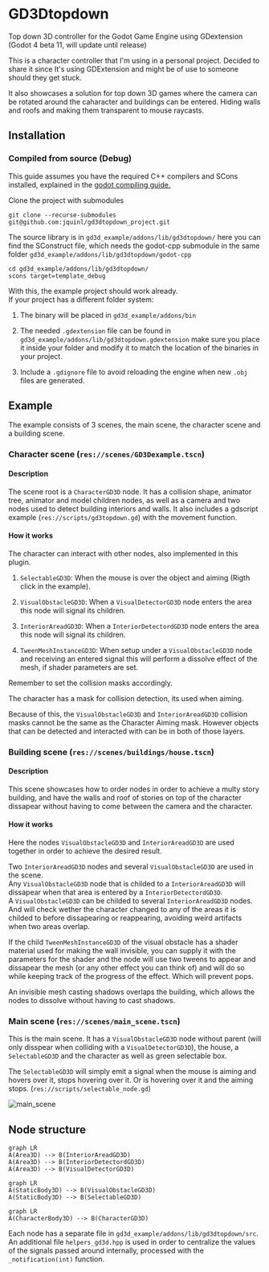 # GD3Dtopdown
Top down 3D controller for the Godot Game Engine using GDextension (Godot 4 beta 11, will update until release)  

This is a character controller that I'm using in a personal project. Decided to share it since It's using GDExtension and might be of use to someone should they get stuck.  

It also showcases a solution for top down 3D games where the camera can be rotated around the caharacter and buildings can be entered. Hiding walls and roofs and making them transparent to mouse raycasts.  

## Installation
### Compiled from source (Debug)  

This guide assumes you have the required C++ compilers and SCons installed, explained in the [godot compiling guide.](https://docs.godotengine.org/en/stable/development/compiling/index.html) 

Clone the project with submodules  
```
git clone --recurse-submodules git@github.com:jquinl/gd3dtopdown_project.git
```  
The source library is in `gd3d_example/addons/lib/gd3dtopdown/` here you can find the SConstruct file, which needs the godot-cpp submodule in the same folder `gd3d_example/addons/lib/gd3dtopdown/godot-cpp`  
```
cd gd3d_example/addons/lib/gd3dtopdown/
scons target=template_debug
```  
With this, the example project should work already.  
If your project has a different folder system:  

1. The binary will be placed in `gd3d_example/addons/bin`  

2. The needed `.gdextension` file can be found in `gd3d_example/addons/lib/gd3dtopdown.gdextension`  make sure you place it inside your folder and modify it to match the location of the binaries in your project.

3. Include a `.gdignore` file to avoid reloading the engine when new `.obj` files are generated.  

## Example
The example consists of 3 scenes, the main scene, the character scene and a building scene.

### Character scene (`res://scenes/GD3Dexample.tscn`)  
#### Description  
  
The scene root is a `CharacterGD3D` node. It has a collision shape, animator tree, animator and model children nodes, as well as a camera and two nodes used to detect building interiors and walls.
It also includes a gdscript example (`res://scripts/gd3topdown.gd`) with the movement function.

#### How it works  

The character can interact with other nodes, also implemented in this plugin.  

1. `SelectableGD3D`: When the mouse is over the object and aiming (Rigth click in the example).

2. `VisualObstacleGD3D`: When a `VisualDetectorGD3D` node enters the area this node will signal its children.  

3. `InteriorAreadGD3D`: When a `InteriorDetectordGD3D` node enters the area this node will signal its children.  

4. `TweenMeshInstanceGD3D`: When setup under a `VisualObstacleGD3D` node and receiving an entered signal this will perform a dissolve effect of the mesh, if shader parameters are set.

Remember to set the collision masks accordingly.

The character has a mask for collision detection, its used when aiming.  

Because of this, the `VisualObstacleGD3D` and `InteriorAreadGD3D` collision masks cannot be the same as the Character Aiming mask. However objects that can be detected and interacted with can be in both of those layers.  

### Building scene (`res://scenes/buildings/house.tscn`)  
#### Description  

This scene showcases how to order nodes in order to achieve a multy story building, and have the walls and roof of stories on top of the character dissapear without having to come between the camera and the character.  

#### How it works  
Here the nodes  `VisualObstacleGD3D` and `InteriorAreadGD3D` are used together in order to achieve the desired result. 

Two `InteriorAreadGD3D` nodes and several `VisualObstacleGD3D` are used in the scene.  
Any `VisualObstacleGD3D` node that is childed to a `InteriorAreadGD3D` will dissapear when that area is entered by a `InteriorDetectordGD3D`.  
A `VisualObstacleGD3D` can be childed to several `InteriorAreadGD3D` nodes. And will check wether the character changed to any of the areas it is childed to before dissapearing or reappearing, avoiding weird artifacts when two areas overlap.  

If the child `TweenMeshInstanceGD3D` of the visual obstacle has a shader material used for making the wall invisible, you can supply it with the parameters for the shader and the node will use two tweens to appear and dissapear the mesh (or any other effect you can think of) and will do so while keeping track of the progress of the effect.
Which will prevent pops.

An invisible mesh casting shadows overlaps the building, which allows the nodes to dissolve without having to cast shadows.

### Main scene (`res://scenes/main_scene.tscn`)

This is the main scene. It has a `VisualObstacleGD3D` node without parent (will only disspear when colliding with a `VisualDetectorGD3D`), the house, a `SelectableGD3D` and the character as well as green selectable box.

The `SelectableGD3D` will simply emit a signal when the mouse is aiming and hovers over it, stops hovering over it. Or is hovering over it and the aiming stops. (`res://scripts/selectable_node.gd`)

![main_scene](./images/main_scene.png "Main Scene")  

## Node structure  
```mermaid
graph LR
A(Area3D) --> B(InteriorAreadGD3D)  
A(Area3D) --> B(InteriorDetectordGD3D)  
A(Area3D) --> B(VisualDetectorGD3D)  
```  
  
```mermaid
graph LR
A(StaticBody3D) --> B(VisualObstacleGD3D)  
A(StaticBody3D) --> B(SelectableGD3D)  
```
  
```mermaid
graph LR
A(CharacterBody3D) --> B(CharacterGD3D)  
```
Each node has a separate file in `gd3d_example/addons/lib/gd3dtopdown/src`. An additional file `helpers_gd3d.hpp` is used in order to centralize the values of the signals passed around internally, processed with the `_notification(int)` function.  

